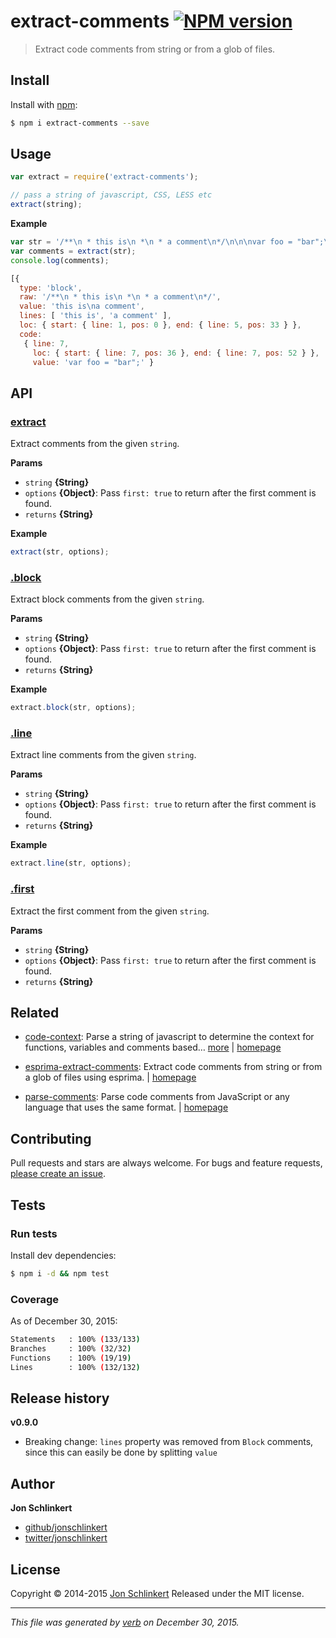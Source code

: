 # extract-comments [![NPM version](https://img.shields.io/npm/v/extract-comments.svg)](https://www.npmjs.com/package/extract-comments)

> Extract code comments from string or from a glob of files.

## Install

Install with [npm](https://www.npmjs.com/):

```sh
$ npm i extract-comments --save
```

## Usage

```js
var extract = require('extract-comments');

// pass a string of javascript, CSS, LESS etc
extract(string);
```

**Example**

```js
var str = '/**\n * this is\n *\n * a comment\n*/\n\n\nvar foo = "bar";\n';
var comments = extract(str);
console.log(comments);

[{
  type: 'block',
  raw: '/**\n * this is\n *\n * a comment\n*/',
  value: 'this is\na comment',
  lines: [ 'this is', 'a comment' ],
  loc: { start: { line: 1, pos: 0 }, end: { line: 5, pos: 33 } },
  code:
   { line: 7,
     loc: { start: { line: 7, pos: 36 }, end: { line: 7, pos: 52 } },
     value: 'var foo = "bar";' }
```

## API

### [extract](index.js#L25)

Extract comments from the given `string`.

**Params**

* `string` **{String}**
* `options` **{Object}**: Pass `first: true` to return after the first comment is found.
* `returns` **{String}**

**Example**

```js
extract(str, options);
```

### [.block](index.js#L48)

Extract block comments from the given `string`.

**Params**

* `string` **{String}**
* `options` **{Object}**: Pass `first: true` to return after the first comment is found.
* `returns` **{String}**

**Example**

```js
extract.block(str, options);
```

### [.line](index.js#L65)

Extract line comments from the given `string`.

**Params**

* `string` **{String}**
* `options` **{Object}**: Pass `first: true` to return after the first comment is found.
* `returns` **{String}**

**Example**

```js
extract.line(str, options);
```

### [.first](index.js#L79)

Extract the first comment from the given `string`.

**Params**

* `string` **{String}**
* `options` **{Object}**: Pass `first: true` to return after the first comment is found.
* `returns` **{String}**

## Related

* [code-context](https://www.npmjs.com/package/code-context): Parse a string of javascript to determine the context for functions, variables and comments based… [more](https://www.npmjs.com/package/code-context) | [homepage](https://github.com/jonschlinkert/code-context)
+ [esprima-extract-comments](https://www.npmjs.com/package/esprima-extract-comments): Extract code comments from string or from a glob of files using esprima. | [homepage](https://github.com/jonschlinkert/esprima-extract-comments)
* [parse-comments](https://www.npmjs.com/package/parse-comments): Parse code comments from JavaScript or any language that uses the same format. | [homepage](https://github.com/jonschlinkert/parse-comments)

## Contributing

Pull requests and stars are always welcome. For bugs and feature requests, [please create an issue](https://github.com/jonschlinkert/extract-comments/issues/new).

## Tests

### Run tests

Install dev dependencies:

```sh
$ npm i -d && npm test
```

### Coverage

As of December 30, 2015:

```sh
Statements   : 100% (133/133)
Branches     : 100% (32/32)
Functions    : 100% (19/19)
Lines        : 100% (132/132)
```

## Release history

**v0.9.0**

* Breaking change: `lines` property was removed from `Block` comments, since this can easily be done by splitting `value`

## Author

**Jon Schlinkert**

* [github/jonschlinkert](https://github.com/jonschlinkert)
* [twitter/jonschlinkert](http://twitter.com/jonschlinkert)

## License

Copyright © 2014-2015 [Jon Schlinkert](https://github.com/jonschlinkert)
Released under the MIT license.

***

_This file was generated by [verb](https://github.com/verbose/verb) on December 30, 2015._